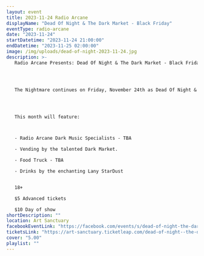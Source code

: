 ```yaml
---
layout: event
title: 2023-11-24 Radio Arcane
displayName: "Dead Of Night & The Dark Market - Black Friday"
eventType: radio-arcane
date: "2023-11-24"
startDatetime: "2023-11-24 21:00:00"
endDatetime: "2023-11-25 02:00:00"
image: /img/uploads/dead-of-night-2023-11-24.jpg
description: >-
   Radio Arcane Presents: Dead Of Night & The Dark Market - Black Friday 




   The Nightmare continues on Friday, November 24th as Dead Of Night & The Dark Market keep up the monthly grind of dark eclectic music. Come out and help keep the dancefloor barely alive as we celebrate the glum drudgery of our dreadful existence.




   This month will feature:



   - Radio Arcane Dark Music Specialists - TBA

   - Vending by the talented Dark Market.

   - Food Truck - TBA

   - Drinks by the enchanting Lany StarDust


   18+

   $5 Advanced tickets

   $10 Day of show
shortDescription: ""
location: Art Sanctuary
facebookEventLink: "https://facebook.com/events/s/dead-of-night-the-dark-market-/2431192517063375"
ticketsLink: "https://art-sanctuary.ticketleap.com/dead-of-night--the-dark-market---black-friday"
cover: "5.00"
playlist: ""
---
```

